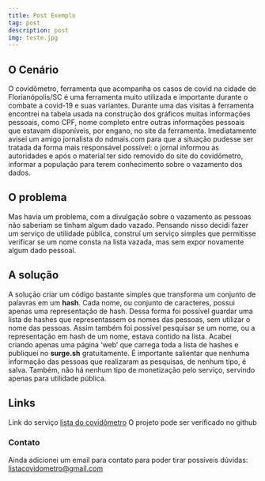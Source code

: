 ```yaml
---
title: Post Exemplo
tag: post
description: post
img: teste.jpg
---
```


## O Cenário

O covidômetro, ferramenta que acompanha os casos de covid na cidade de Florianópolis/SC é uma ferramenta muito utilizada e importante durante o combate a covid-19 e suas variantes.
Durante uma das visitas à ferramenta encontrei na tabela usada na construção dos gráficos muitas informações pessoais, como CPF, nome completo entre outras informações pessoais que estavam disponíveis, por engano, no site da ferramenta.
Imediatamente avisei um amigo jornalista do ndmais.com para que a situação pudesse ser tratada da forma mais responsável possível: o jornal informou as autoridades e após o material ter sido removido do site do covidômetro, informar a população para terem conhecimento sobre o vazamento dos dados.

<ImgCont src="/blog/covidometro/covidometro.jpg" alt="Página lista covidômetro"> </ImgCont>

## O problema

Mas havia um problema, com a divulgação sobre o vazamento as pessoas não saberiam se tinham algum dado vazado. Pensando nisso decidi fazer um serviço de utilidade pública, construí um serviço simples que permitisse verificar se um nome consta na lista vazada, mas sem expor novamente algum dado pessoal.

## A solução

A solução criar um código bastante simples que transforma um conjunto de palavras em um **hash**. Cada nome, ou conjunto de caracteres, possui apenas uma representação de hash. Dessa forma foi possível guardar uma lista de hashes que representassem os nomes das pessoas, sem utilizar o nome das pessoas. Assim também foi possível pesquisar se um nome, ou a representação em hash de um nome, estava contido na lista.
Acabei criando apenas uma página ‘web’ que carrega toda a lista de hashes e publiquei no **surge.sh** gratuitamente.
É importante salientar que nenhuma informação das pessoas que realizaram as pesquisas, de nenhum tipo, é salva. Também, não há nenhum tipo de monetização pelo serviço, servindo apenas para utilidade pública.

## Links

Link do serviço <a href="https://listacovidometro.surge.sh/">lista do covidômetro</a>
O projeto pode ser verificado no <a src="https://github.com/danielgoqueiroz/lista-covid">github</a>

### Contato

Ainda adicionei um email para contato para poder tirar possíveis dúvidas: listacovidometro@gmail.com
